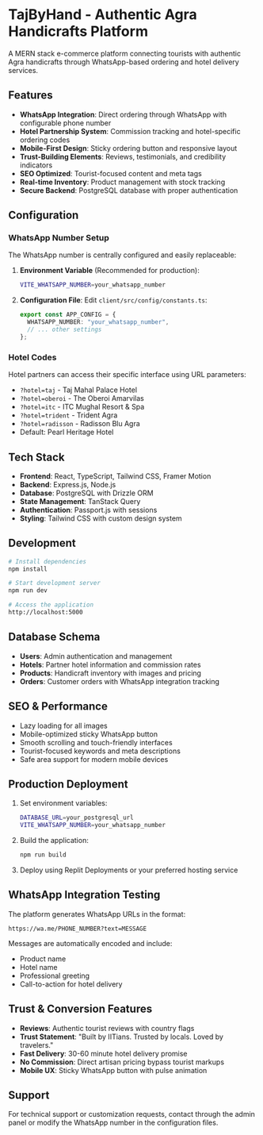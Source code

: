 # TajByHand - Authentic Agra Handicrafts Platform

A MERN stack e-commerce platform connecting tourists with authentic Agra handicrafts through WhatsApp-based ordering and hotel delivery services.

## Features

- **WhatsApp Integration**: Direct ordering through WhatsApp with configurable phone number
- **Hotel Partnership System**: Commission tracking and hotel-specific ordering codes
- **Mobile-First Design**: Sticky ordering button and responsive layout
- **Trust-Building Elements**: Reviews, testimonials, and credibility indicators
- **SEO Optimized**: Tourist-focused content and meta tags
- **Real-time Inventory**: Product management with stock tracking
- **Secure Backend**: PostgreSQL database with proper authentication

## Configuration

### WhatsApp Number Setup

The WhatsApp number is centrally configured and easily replaceable:

1. **Environment Variable** (Recommended for production):
   ```bash
   VITE_WHATSAPP_NUMBER=your_whatsapp_number
   ```

2. **Configuration File**: 
   Edit `client/src/config/constants.ts`:
   ```typescript
   export const APP_CONFIG = {
     WHATSAPP_NUMBER: "your_whatsapp_number",
     // ... other settings
   };
   ```

### Hotel Codes

Hotel partners can access their specific interface using URL parameters:
- `?hotel=taj` - Taj Mahal Palace Hotel
- `?hotel=oberoi` - The Oberoi Amarvilas
- `?hotel=itc` - ITC Mughal Resort & Spa
- `?hotel=trident` - Trident Agra
- `?hotel=radisson` - Radisson Blu Agra
- Default: Pearl Heritage Hotel

## Tech Stack

- **Frontend**: React, TypeScript, Tailwind CSS, Framer Motion
- **Backend**: Express.js, Node.js
- **Database**: PostgreSQL with Drizzle ORM
- **State Management**: TanStack Query
- **Authentication**: Passport.js with sessions
- **Styling**: Tailwind CSS with custom design system

## Development

```bash
# Install dependencies
npm install

# Start development server
npm run dev

# Access the application
http://localhost:5000
```

## Database Schema

- **Users**: Admin authentication and management
- **Hotels**: Partner hotel information and commission rates
- **Products**: Handicraft inventory with images and pricing
- **Orders**: Customer orders with WhatsApp integration tracking

## SEO & Performance

- Lazy loading for all images
- Mobile-optimized sticky WhatsApp button
- Smooth scrolling and touch-friendly interfaces
- Tourist-focused keywords and meta descriptions
- Safe area support for modern mobile devices

## Production Deployment

1. Set environment variables:
   ```bash
   DATABASE_URL=your_postgresql_url
   VITE_WHATSAPP_NUMBER=your_whatsapp_number
   ```

2. Build the application:
   ```bash
   npm run build
   ```

3. Deploy using Replit Deployments or your preferred hosting service

## WhatsApp Integration Testing

The platform generates WhatsApp URLs in the format:
```
https://wa.me/PHONE_NUMBER?text=MESSAGE
```

Messages are automatically encoded and include:
- Product name
- Hotel name
- Professional greeting
- Call-to-action for hotel delivery

## Trust & Conversion Features

- **Reviews**: Authentic tourist reviews with country flags
- **Trust Statement**: "Built by IITians. Trusted by locals. Loved by travelers."
- **Fast Delivery**: 30-60 minute hotel delivery promise
- **No Commission**: Direct artisan pricing bypass tourist markups
- **Mobile UX**: Sticky WhatsApp button with pulse animation

## Support

For technical support or customization requests, contact through the admin panel or modify the WhatsApp number in the configuration files.